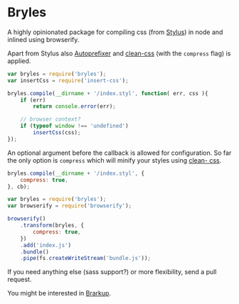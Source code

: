 # Bryles

A highly opinionated package for compiling css (from
[Stylus](https://github.com/stylus/stylus)) in node and inlined using
browserify.

Apart from Stylus also [Autoprefixer](https://github.com/postcss/autoprefixer)
and [clean-css](https://github.com/jakubpawlowicz/clean-css) (with the
`compress` flag) is applied.

```js
var bryles = require('bryles');
var insertCss = require('insert-css');

bryles.compile(__dirname + '/index.styl', function( err, css ){
	if (err)
		return console.error(err);

	// browser context?
	if (typeof window !== 'undefined')
		insertCss(css);
});
```

An optional argument before the callback is allowed for configuration. So far
the only option is `compress` which will minify your styles using [clean-
css](https://github.com/jakubpawlowicz/clean-css).

```js
bryles.compile(__dirname + '/index.styl', {
	compress: true,
}, cb);
```

```js
var bryles = require('bryles');
var browserify = require('browserify');

browserify()
	.transform(bryles, {
		compress: true,
	})
	.add('index.js')
	.bundle()
	.pipe(fs.createWriteStream('bundle.js'));
```

If you need anything else (sass support?) or more flexibility, send a pull
request.

You might be interested in [Brarkup](https://github.com/paylike/Brarkup).
